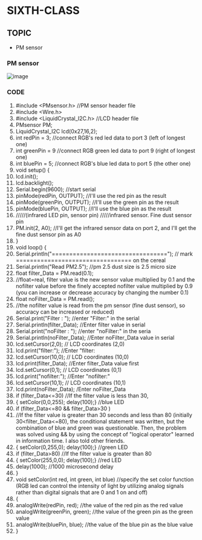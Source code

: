 # SIXTH-CLASS

## TOPIC
- PM sensor
### PM sensor
![image](https://user-images.githubusercontent.com/102523600/173328846-fb39a456-173d-460f-ac6c-ae6eedc5326e.png)
### CODE
1. #include <PMsensor.h>          //PM sensor header file
2. #include <Wire.h>              
3. #include <LiquidCrystal_I2C.h>   //LCD header file
4. PMsensor PM;
5. LiquidCrystal_I2C lcd(0x27,16,2);  
6. int redPin = 3;    //connect RGB's red led data to port 3 (left of longest one)
7. int greenPin = 9   //connect RGB green led data to port 9 (right of longest one)
8. int bluePin = 5;      //connect RGB's blue led data to port 5 (the other one)
9. void setup() {
10. lcd.init();                      
11. lcd.backlight();                   
12. Serial.begin(9600);                //start serial
13. pinMode(redPin, OUTPUT);          //I'll use the red pin as the result
14. pinMode(greenPin, OUTPUT);        //I'll use the green pin as the result 
15. pinMode(bluePin, OUTPUT);         //I'll use the blue pin as the result
16. /////(infrared LED pin, sensor pin)  /////infrared sensor. Fine dust sensor pin
17. PM.init(2, A0);                             //I'll get the infrared sensor data on port 2, and I'll get the fine dust sensor pin as A0
18. }
19. void loop() {
20. Serial.println("=================================");         // mark ================================= on the cereal
21. Serial.println("Read PM2.5");                                  //pm 2.5 dust size is 2.5 micro size
22. float filter_Data = PM.read(0.1);         
23. //float=real, filter value is the new sensor value multiplied by 0.1 and the nofilter value before the finely accepted nofilter value multiplied by 0.9 (you can increase or decrease accuracy by changing the number 0.1)
24. float noFilter_Data = PM.read();
25. //the nofilter value is read from the pm sensor (fine dust sensor), so accuracy can be increased or reduced)
26. Serial.print("Filter : ");         //enter "Filter:" in the serial
27. Serial.println(filter_Data);        //Enter filter value in serial
28. Serial.print("noFilter : ");           //enter "noFilter:" in the seria
29. Serial.println(noFilter_Data);         //Enter noFilter_Data value in serial
30. lcd.setCursor(2,0);                        // LCD coordinates (2,0) 
31. lcd.print("filter:");                     //Enter "filter:
32. lcd.setCursor(10,0);                       // LCD coordinates (10,0)
33. lcd.print(filter_Data);                    //Enter filter_Data value first
34. lcd.setCursor(0,1);                           // LCD coordinates (0,1)
35. lcd.print("nofilter:");                              //Enter "nofilter:"
36. lcd.setCursor(10,1);                                // LCD coordinates (10,1)
37. lcd.print(noFilter_Data);                               /Enter noFilter_Data
38.  if (filter_Data<=30)                                     //If the filter value is less than 30,
39.  { setColor(0,0,255); delay(100);}                         //blue LED
40.  if  (filter_Data<=80 && filter_Data>30 )                  
41.  //If the filter value is greater than 30 seconds and less than 80 (initially 30<filter_Data<=80), the conditional statement was written, but the combination of blue and green was questionable. Then, the problem was solved using && by using the concept of "logical operator" learned in information time. I also told other friends.
42.   { setColor(0,255,0); delay(100);}               //green LED
43.   if  (filter_Data>80)                    //If the filter value is greater than 80
44.   { setColor(255,0,0);  delay(100);}          //red LED
45.   delay(1000);                                   //1000 microsecond delay
46.   }
47.   void setColor(int red, int green, int blue)     //specify the set color function (RGB led can control the intensity of light by utilizing analog signals rather than digital signals that are 0 and 1 on and off)
48.   {
49.   analogWrite(redPin, red);               //the value of the red pin as the red value
50.   analogWrite(greenPin, green);           //the value of the green pin as the green value
51.    analogWrite(bluePin, blue);             //the value of the blue pin as the blue value
52.    }
